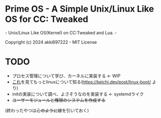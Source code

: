 # Prime OS - A Simple Unix/Linux Like OS for CC: Tweaked
\- Unix/Linux Like OS(Kernel) on CC:Tweaked and Lua. \-

Copyright (c) 2024 akki697222 \- MIT License
# TODO
- プロセス管理について学び、カーネルに実装する <- WIP
- [これ](https://0xax.gitbooks.io/linux-insides/content/index.html)を見てもっとlinuxについて知る(https://keichi.dev/post/linux-boot/ より)
- initの実装について調べ、よさそうなのを実装する <- systemdライク
- ~~ユーザーモジュールと権限のシステムを作成する~~

(終わったやつは~~このように~~線を引いておく)